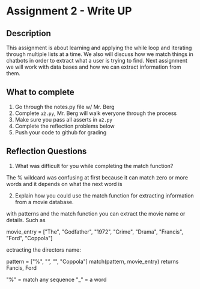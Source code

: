 # Assignment 2 - Write UP

## Description
This assignment is about learning and applying the while loop and iterating through multiple lists at a time.  We also will discuss how we match things in chatbots in order to extract what a user is trying to find.  Next assignment we will work with data bases and how we can extract information from them.

## What to complete
1. Go through the notes.py file w/ Mr. Berg
2. Complete `a2.py`, Mr. Berg will walk everyone through the process
3. Make sure you pass all asserts in `a2.py`
4. Complete the reflection problems below
5. Push your code to github for grading

## Reflection Questions
1. What was difficult for you while completing the match function?

The % wildcard was confusing at first because it can match zero or more words and it depends on what the next word is


2. Explain how you could use the match function for extracting information from a movie database.

with patterns and the match function you can extract the movie name or details. Such as

movie_entry = ["The", "Godfather", "1972", "Crime", "Drama", "Francis", "Ford", "Coppola"]

ectracting the directors name:

pattern = ["%", "_", "_", "Coppola"]
match(pattern, movie_entry)
returns Fancis, Ford

"%" = match any sequence "_" = a word